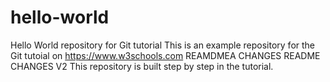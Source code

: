 # hello-world
Hello World repository for Git tutorial
This is an example repository for the Git tutoial on https://www.w3schools.com
REAMDMEA CHANGES
README CHANGES V2
This repository is built step by step in the tutorial.
